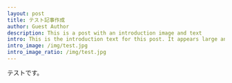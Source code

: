 ```yaml
--- 
layout: post
title: テスト記事作成
author: Guest Author
description: This is a post with an introduction image and text
intro: This is the introduction text for this post. It appears large and bold at the top of the post!
intro_image: /img/test.jpg
intro_image_ratio: /img/test.jpg
---
```


テストです。

